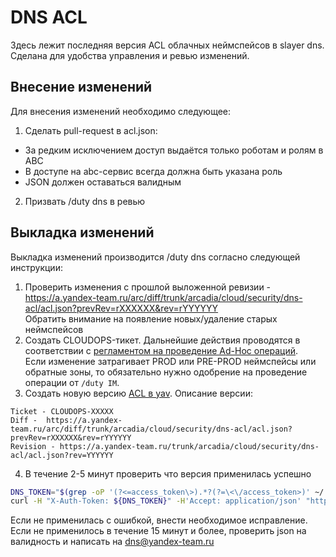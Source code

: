 # DNS ACL
Здесь лежит последняя версия ACL облачных неймспейсов в slayer dns.
Сделана для удобства управления и ревью изменений.

## Внесение изменений
Для внесения изменений необходимо следующее:
1. Сделать pull-request в acl.json:
 * За редким исключением доступ выдаётся только роботам и ролям в ABC
 * В доступе на abc-сервис всегда должна быть указана роль
 * JSON должен оставаться валидным
2. Призвать /duty dns в ревью

## Выкладка изменений
Выкладка изменений производится /duty dns согласно следующей инструкции:
1. Проверить изменения с прошлой выложенной ревизии - https://a.yandex-team.ru/arc/diff/trunk/arcadia/cloud/security/dns-acl/acl.json?prevRev=rXXXXXX&rev=rYYYYYY  
Обратить внимание на появление новых/удаление старых неймспейсов
2. Создать CLOUDOPS-тикет. Дальнейшие действия проводятся в соответствии с [регламентом на проведение Ad-Hoc операций](https://wiki.yandex-team.ru/cloud/regulations/adhoc/).  
Если изменение затрагивает PROD или PRE-PROD неймспейсы или обратные зоны, то обязательно нужно одобрение на проведение операции от `/duty IM`.
3. Создать новую версию [ACL в yav](https://yav.yandex-team.ru/secret/sec-01cz38q7s2azaeqc4jrcstg5v6/). Описание версии:
```
Ticket - CLOUDOPS-XXXXX
Diff -  https://a.yandex-team.ru/arc/diff/trunk/arcadia/cloud/security/dns-acl/acl.json?prevRev=rXXXXXX&rev=rYYYYYY
Revision - https://a.yandex-team.ru/trunk/arcadia/cloud/security/dns-acl/acl.json?rev=YYYYYY
```
4. В течение 2-5 минут проверить что версия применилась успешно  
```bash
DNS_TOKEN="$(grep -oP '(?<=access_token\>).*?(?=\<\/access_token>)' ~/.dns-monkey/token-oauth.txt)"
curl -H "X-Auth-Token: ${DNS_TOKEN}" -H'Accept: application/json' "https://dns-api.yandex.net/v2.0/${USER}/acl2/status/yandex.cloud"
```
Если не применилась с ошибкой, внести необходимое исправление.
Если не применилось в течение 15 минут и более, проверить json на валидность и написать на dns@yandex-team.ru

